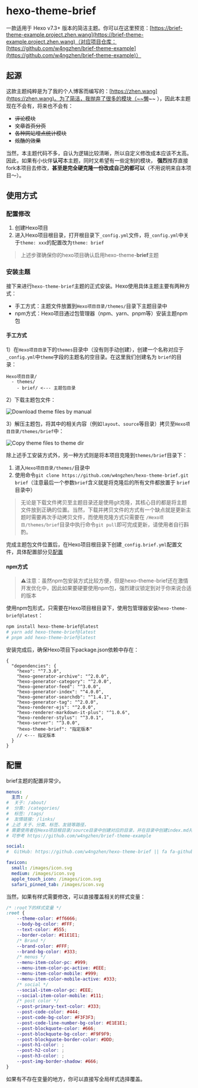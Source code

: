 # hexo-theme-brief

一款适用于 Hexo v7.3+ 版本的简洁主题。你可以在这里预览：[https://brief-theme-example.project.zhen.wang](https://brief-theme-example.project.zhen.wang)（对应项目仓库：[https://github.com/w4ngzhen/brief-theme-example](https://github.com/w4ngzhen/brief-theme-example)）

## 起源

这款主题纯粹是为了我的个人博客而编写的：[https://zhen.wang](https://zhen.wang)。为了简洁，我抛弃了很多的模块（~~懒~~
），因此本主题现在不会有，将来也不会有：

- ~~评论模块~~
- ~~文章首页分页~~
- ~~各种网站埋点统计模块~~
- ~~炫酷的效果~~

当然，本主题代码不多，自认为逻辑比较清晰，所以自定义修改成本应该不太高。因此，如果有小伙伴**认可**本主题，同时又希望有一些定制的模块，
**强烈**推荐直接fork本项目去修改，**甚至是完全硬克隆一份改成自己的都可以**（不用说明来自本项目～）。

## 使用方式

### 配置修改

1. 创建Hexo项目
2. 进入Hexo项目根目录，打开根目录下`_config.yml`文件，将`_config.yml`中关于`theme: xxx`的配置改为`theme: brief`

> 上述步骤确保你的hexo项目确认启用hexo-theme-**brief**主题

### 安装主题

接下来进行`hexo-theme-brief`主题的正式安装。Hexo使用具体主题主要有两种方式：

- 手工方式：主题文件放置到`Hexo项目目录/themes/`目录下主题目录中
- npm方式：Hexo项目通过包管理器（npm、yarn、pnpm等）安装主题npm包

#### 手工方式

1）在`Hexo项目目录`下的`themes`目录中（没有则手动创建），创建一个名称对应于`_config.yml`中`theme`字段的主题名的空目录。在这里我们创建名为
`brief`的目录：

```
Hexo项目目录/
  - themes/
    - brief/ <--- 主题包目录
```

2）下载主题包文件：

![Download theme files by manual](./doc/imgs/01-download-zip.png)

3）解压主题包，将其中的相关内容（例如`layout`、`source`等目录）拷贝至`Hexo项目目录/themes/brief`中：

![Copy theme files to theme dir](./doc/imgs/02-copy-to-theme-dir.png)

除上述手工安装方式外，另一种方式则是将本项目克隆到`themes/brief`目录下：

1. 进入`Hexo项目目录/themes/`目录中
2. 使用命令`git clone https://github.com/w4ngzhen/hexo-theme-brief.git brief`（注意最后一个参数`brief`含义就是将克隆后的所有文件都放置于
   `brief`目录中）

> 无论是下载文件拷贝至主题目录还是使用git克隆，其核心目的都是将主题文件放到正确的位置。当然，下载并拷贝文件的方式有一个缺点就是更新主题时需要再次手动拷贝文件，而使用克隆方式只需要在
`/Hexo项目/themes/brief`目录中执行命令`git pull`即可完成更新，请使用者自行斟酌。

完成主题包文件位置后，在Hexo项目根目录下创建`_config.brief.yml`配置文件，具体配置部分见[配置](#配置)

#### npm方式

> ⚠️注意：虽然npm包安装方式比较方便，但是hexo-theme-brief还在激情开发优化中，因此如果要硬要使用npm包，强烈建议锁定到对于你来说合适的版本

使用npm包形式，只需要在Hexo项目根目录下，使用包管理器安装`hexo-theme-brief@latest`：

```bash
npm install hexo-theme-brief@latest
# yarn add hexo-theme-brief@latest
# pnpm add hexo-theme-brief@latest
```

安装完成后，确保Hexo项目下package.json依赖中存在：

```json5
{
  "dependencies": {
    "hexo": "^7.3.0",
    "hexo-generator-archive": "^2.0.0",
    "hexo-generator-category": "^2.0.0",
    "hexo-generator-feed": "^3.0.0",
    "hexo-generator-index": "^4.0.0",
    "hexo-generator-searchdb": "^1.4.1",
    "hexo-generator-tag": "^2.0.0",
    "hexo-renderer-ejs": "^2.0.0",
    "hexo-renderer-markdown-it-plus": "^1.0.6",
    "hexo-renderer-stylus": "^3.0.1",
    "hexo-server": "^3.0.0",
    "hexo-theme-brief": "指定版本"
    // <--- 指定版本
  }
}
```

## 配置

brief主题的配置非常少。

```yml
menus:
  主页: /
#  关于: /about/
#  分类: /categories/
#  标签: /tags/
#  友情链接: /links/
# 上述 关于、分类、标签、友链等路径，
# 需要使用者在Hexo项目根目录/source目录中创建对应的目录，并在目录中创建index.md并设置layout
# 可参考 https://github.com/w4ngzhen/brief-theme-example

social:
#  GitHub: https://github.com/w4ngzhen/hexo-theme-brief || fa fa-github

favicon:
  small: /images/icon.svg
  medium: /images/icon.svg
  apple_touch_icon: /images/icon.svg
  safari_pinned_tab: /images/icon.svg
```

当然，如果有样式需要修改，可以直接覆盖相关的样式变量：

```css
/* :root下的样式变量 */
:root {
    --theme-color: #ff6666;
    --body-bg-color: #FFF;
    --text-color: #555;
    --border-color: #E1E1E1;
    /* Brand */
    --brand-color: #FFF;
    --brand-bg-color: #333;
    /* menus */
    --menu-item-color-pc: #999;
    --menu-item-color-pc-active: #EEE;
    --menu-item-color-mobile: #999;
    --menu-item-color-mobile-active: #333;
    /* social */
    --social-item-color-pc: #EEE;
    --social-item-color-mobile: #111;
    /* post color */
    --post-primary-text-color: #333;
    --post-code-color: #444;
    --post-code-bg-color: #F3F3F3;
    --post-code-line-number-bg-color: #E1E1E1;
    --post-blockquote-color: #666;
    --post-blockquote-bg-color: #F9F9F9;
    --post-blockquote-border-color: #DDD;
    --post-h1-color: ;
    --post-h2-color: ;
    --post-h3-color: ;
    --post-img-border-shadow: #666;
}
```

如果有不存在变量的地方，你可以直接写全局样式选择覆盖。